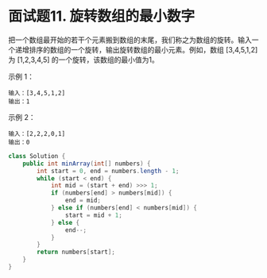# 面试题11. 旋转数组的最小数字

把一个数组最开始的若干个元素搬到数组的末尾，我们称之为数组的旋转。输入一个递增排序的数组的一个旋转，输出旋转数组的最小元素。例如，数组 [3,4,5,1,2] 为 [1,2,3,4,5] 的一个旋转，该数组的最小值为1。  

示例 1：

```
输入：[3,4,5,1,2]
输出：1
```
示例 2：

```
输入：[2,2,2,0,1]
输出：0
```

```java
class Solution {
    public int minArray(int[] numbers) {
        int start = 0, end = numbers.length - 1;
        while (start < end) {
            int mid = (start + end) >>> 1;
            if (numbers[end] > numbers[mid]) {
                end = mid;
            } else if (numbers[end] < numbers[mid]) {
                start = mid + 1;
            } else {
                end--;
            }
        }
        return numbers[start];
    }
}
```